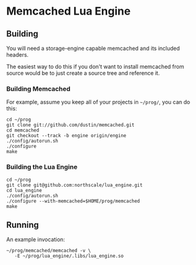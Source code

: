 # Memcached Lua Engine

## Building

You will need a storage-engine capable memcached and its included
headers.

The easiest way to do this if you don't want to install memcached from
source would be to just create a source tree and reference it.

### Building Memcached

For example, assume you keep all of your projects in `~/prog/`, you
can do this:

    cd ~/prog
    git clone git://github.com/dustin/memcached.git
    cd memcached
    git checkout --track -b engine origin/engine
    ./config/autorun.sh
    ./configure
    make

### Building the Lua Engine

    cd ~/prog
    git clone git@github.com:northscale/lua_engine.git
    cd lua_engine
    ./config/autorun.sh
    ./configure --with-memcached=$HOME/prog/memcached
    make

## Running

An example invocation:

    ~/prog/memcached/memcached -v \
       -E ~/prog/lua_engine/.libs/lua_engine.so
